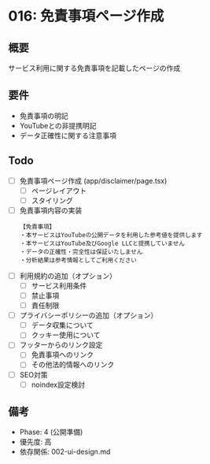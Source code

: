# 016: 免責事項ページ作成

## 概要
サービス利用に関する免責事項を記載したページの作成

## 要件
- 免責事項の明記
- YouTubeとの非提携明記
- データ正確性に関する注意事項

## Todo
- [ ] 免責事項ページ作成 (app/disclaimer/page.tsx)
  - [ ] ページレイアウト
  - [ ] スタイリング
- [ ] 免責事項内容の実装
  ```
  【免責事項】
  ・本サービスはYouTubeの公開データを利用した参考値を提供します
  ・本サービスはYouTube及びGoogle LLCと提携していません
  ・データの正確性・完全性は保証いたしません
  ・分析結果は参考情報としてご利用ください
  ```
- [ ] 利用規約の追加（オプション）
  - [ ] サービス利用条件
  - [ ] 禁止事項
  - [ ] 責任制限
- [ ] プライバシーポリシーの追加（オプション）
  - [ ] データ収集について
  - [ ] クッキー使用について
- [ ] フッターからのリンク設定
  - [ ] 免責事項へのリンク
  - [ ] その他法的情報へのリンク
- [ ] SEO対策
  - [ ] noindex設定検討

## 備考
- Phase: 4 (公開準備)
- 優先度: 高
- 依存関係: 002-ui-design.md